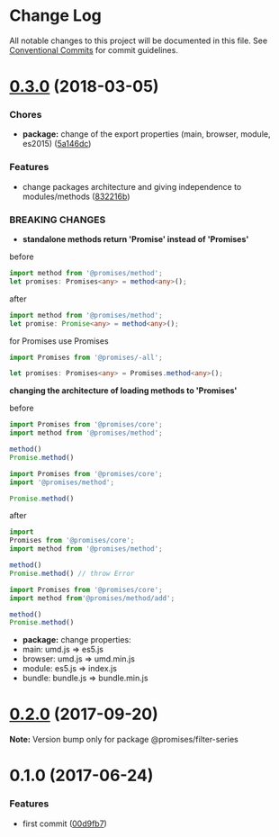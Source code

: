 # Change Log

All notable changes to this project will be documented in this file.
See [Conventional Commits](https://conventionalcommits.org) for commit guidelines.

<a name="0.3.0"></a>
# [0.3.0](https://github.com/yisraelx/promises/compare/v0.2.0...v0.3.0) (2018-03-05)


### Chores

* **package:** change of the export properties (main, browser, module, es2015) ([5a146dc](https://github.com/yisraelx/promises/commit/5a146dc))


### Features

* change packages architecture and giving independence to modules/methods ([832216b](https://github.com/yisraelx/promises/commit/832216b))


### BREAKING CHANGES

* **standalone methods return 'Promise' instead of 'Promises'**

before
```ts
import method from '@promises/method';
let promises: Promises<any> = method<any>();
```

after
```ts
import method from '@promises/method';
let promise: Promise<any> = method<any>();
```

for Promises use Promises
```ts
import Promises from '@promises/-all';

let promises: Promises<any> = Promises.method<any>();
```
**changing the architecture of loading methods to 'Promises'**

before
```ts
import Promises from '@promises/core';
import method from '@promises/method';

method()
Promise.method()
```
```ts
import Promises from '@promises/core';
import '@promises/method';

Promise.method()
```

after
```ts
import
Promises from '@promises/core';
import method from '@promises/method';

method()
Promise.method() // throw Error
```
```ts
import Promises from '@promises/core';
import method from'@promises/method/add';

method()
Promise.method()
```
* **package:** change properties:
* main: umd.js => es5.js
* browser: umd.js => umd.min.js
* module: es5.js => index.js
* bundle: bundle.js => bundle.min.js




<a name="0.2.0"></a>
# [0.2.0](https://github.com/yisraelx/promises/compare/v0.1.0...v0.2.0) (2017-09-20)




**Note:** Version bump only for package @promises/filter-series

<a name="0.1.0"></a>
# 0.1.0 (2017-06-24)


### Features

* first commit ([00d9fb7](https://github.com/yisraelx/promises/commit/00d9fb7))
